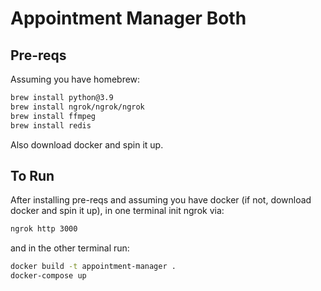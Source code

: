 # Appointment Manager Both

## Pre-reqs

Assuming you have homebrew:

```bash
brew install python@3.9
brew install ngrok/ngrok/ngrok
brew install ffmpeg
brew install redis
```

Also download docker and spin it up.

## To Run

After installing pre-reqs and assuming you have docker (if not, download docker and spin it up), in one terminal init ngrok via:

```bash
ngrok http 3000
```

and in the other terminal run:

```bash
docker build -t appointment-manager .
docker-compose up
```
